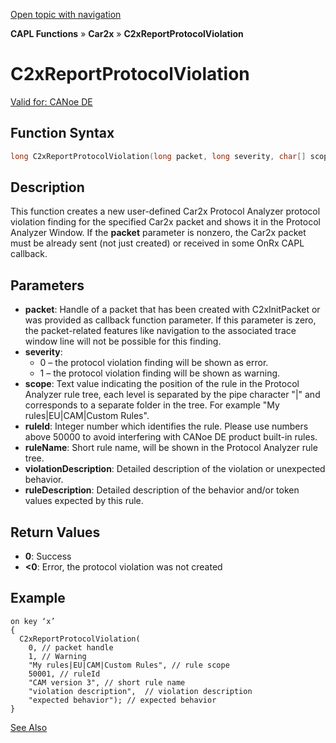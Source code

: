 [Open topic with navigation](../../../../../CANoeDEFamily.htm#Topics/CAPLFunctions/Car2x/Functions/CAPLfunctionC2xReportProtocolViolation.md)

**CAPL Functions** » **Car2x** » **C2xReportProtocolViolation**

# C2xReportProtocolViolation

[Valid for: CANoe DE](../../../Shared/FeatureAvailability.md)

## Function Syntax

```c
long C2xReportProtocolViolation(long packet, long severity, char[] scope, long ruleId, char[] ruleName, char[] violationDescription, char[] ruleDescription)
```

## Description

This function creates a new user-defined Car2x Protocol Analyzer protocol violation finding for the specified Car2x packet and shows it in the Protocol Analyzer Window. If the **packet** parameter is nonzero, the Car2x packet must be already sent (not just created) or received in some OnRx CAPL callback.

## Parameters

- **packet**: Handle of a packet that has been created with C2xInitPacket or was provided as callback function parameter. If this parameter is zero, the packet-related features like navigation to the associated trace window line will not be possible for this finding.
- **severity**: 
  - 0 – the protocol violation finding will be shown as error.
  - 1 – the protocol violation finding will be shown as warning.
- **scope**: Text value indicating the position of the rule in the Protocol Analyzer rule tree, each level is separated by the pipe character "|" and corresponds to a separate folder in the tree. For example "My rules|EU|CAM|Custom Rules".
- **ruleId**: Integer number which identifies the rule. Please use numbers above 50000 to avoid interfering with CANoe DE product built-in rules.
- **ruleName**: Short rule name, will be shown in the Protocol Analyzer rule tree.
- **violationDescription**: Detailed description of the violation or unexpected behavior.
- **ruleDescription**: Detailed description of the behavior and/or token values expected by this rule.

## Return Values

- **0**: Success
- **<0**: Error, the protocol violation was not created

## Example

```plaintext
on key ‘x’
{
  C2xReportProtocolViolation(
    0, // packet handle
    1, // Warning
    "My rules|EU|CAM|Custom Rules", // rule scope
    50001, // ruleId
    "CAM version 3", // short rule name
    "violation description",  // violation description
    "expected behavior"); // expected behavior
}
```

[See Also](javascript:void(0);)